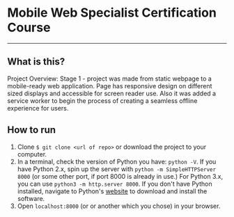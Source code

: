 # Mobile Web Specialist Certification Course
---

## What is this?

Project Overview: Stage 1 - project was made from static webpage to a mobile-ready web application. Page has responsive design on different sized displays and accessible for screen reader use. Also it was added a service worker to begin the process of creating a seamless offline experience for users.

## How to run

1. Clone `$ git clone <url of repo>` or download the project to your computer.
2. In a terminal, check the version of Python you have: `python -V`. If you have Python 2.x, spin up the server with `python -m SimpleHTTPServer 8000` (or some other port, if port 8000 is already in use.) For Python 3.x, you can use `python3 -m http.server 8000`. If you don't have Python installed, navigate to Python's [website](https://www.python.org/) to download and install the software.
3. Open `localhost:8000` (or or another which you chose) in your browser.



